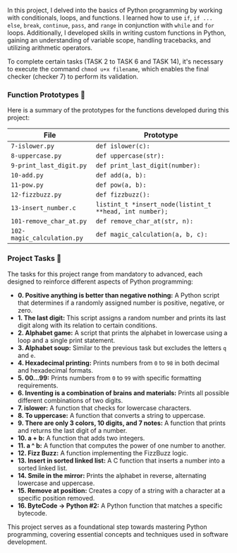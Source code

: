 In this project, I delved into the basics of Python programming by working with conditionals, loops, and functions. I learned how to use `if`, `if ... else`, `break`, `continue`, `pass`, and `range` in conjunction with `while` and `for` loops. Additionally, I developed skills in writing custom functions in Python, gaining an understanding of variable scope, handling tracebacks, and utilizing arithmetic operators.

To complete certain tasks (TASK 2 to TASK 6 and TASK 14), it's necessary to execute the command `chmod u+x filename`, which enables the final checker (checker 7) to perform its validation.

### Function Prototypes :floppy_disk:

Here is a summary of the prototypes for the functions developed during this project:

| File | Prototype |
| ---- | --------- |
| `7-islower.py` | `def islower(c):` |
| `8-uppercase.py` | `def uppercase(str):` |
| `9-print_last_digit.py` | `def print_last_digit(number):` |
| `10-add.py` | `def add(a, b):` |
| `11-pow.py` | `def pow(a, b):` |
| `12-fizzbuzz.py` | `def fizzbuzz():` |
| `13-insert_number.c` | `listint_t *insert_node(listint_t **head, int number);` |
| `101-remove_char_at.py` | `def remove_char_at(str, n):` |
| `102-magic_calculation.py` | `def magic_calculation(a, b, c):` |

### Project Tasks :page_with_curl:

The tasks for this project range from mandatory to advanced, each designed to reinforce different aspects of Python programming:

- **0. Positive anything is better than negative nothing:** A Python script that determines if a randomly assigned number is positive, negative, or zero.
- **1. The last digit:** This script assigns a random number and prints its last digit along with its relation to certain conditions.
- **2. Alphabet game:** A script that prints the alphabet in lowercase using a loop and a single print statement.
- **3. Alphabet soup:** Similar to the previous task but excludes the letters `q` and `e`.
- **4. Hexadecimal printing:** Prints numbers from `0` to `98` in both decimal and hexadecimal formats.
- **5. 00...99:** Prints numbers from `0` to `99` with specific formatting requirements.
- **6. Inventing is a combination of brains and materials:** Prints all possible different combinations of two digits.
- **7. islower:** A function that checks for lowercase characters.
- **8. To uppercase:** A function that converts a string to uppercase.
- **9. There are only 3 colors, 10 digits, and 7 notes:** A function that prints and returns the last digit of a number.
- **10. a + b:** A function that adds two integers.
- **11. a ^ b:** A function that computes the power of one number to another.
- **12. Fizz Buzz:** A function implementing the FizzBuzz logic.
- **13. Insert in sorted linked list:** A C function that inserts a number into a sorted linked list.
- **14. Smile in the mirror:** Prints the alphabet in reverse, alternating lowercase and uppercase.
- **15. Remove at position:** Creates a copy of a string with a character at a specific position removed.
- **16. ByteCode -> Python #2:** A Python function that matches a specific bytecode.

This project serves as a foundational step towards mastering Python programming, covering essential concepts and techniques used in software development.
